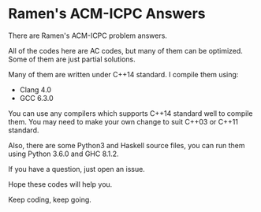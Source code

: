 # Ramen's ACM-ICPC Answers

There are Ramen's ACM-ICPC problem answers.

All of the codes here are AC codes, but many of them can be optimized. Some of them are just partial solutions.

Many of them are written under C++14 standard. I compile them using:
- Clang 4.0
- GCC 6.3.0

You can use any compilers which supports C++14 standard well to compile them. You may need to make your own change to suit C++03 or C++11 standard.

Also, there are some Python3 and Haskell source files, you can run them using Python 3.6.0 and GHC 8.1.2.

If you have a question, just open an issue.

Hope these codes will help you.

Keep coding, keep going.